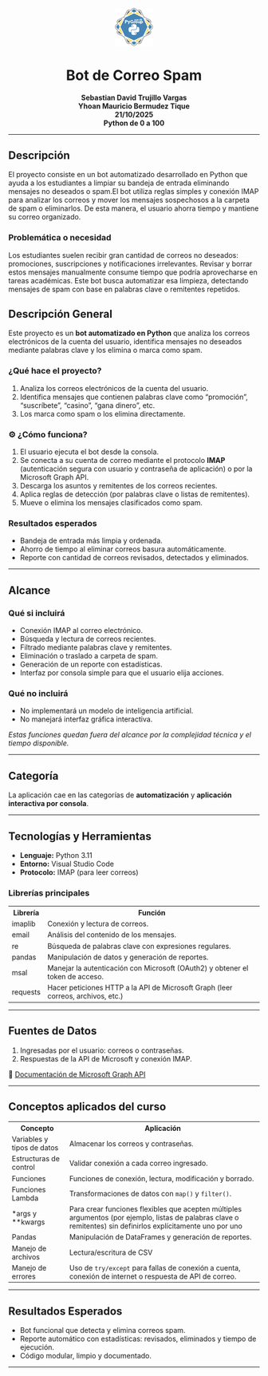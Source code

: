 <p align="center"> <img src="img/images.png" width="15%"> </p>
<h1 align="center">Bot de Correo Spam</h1>
<p align="center">
<b>Sebastian David Trujillo Vargas<br>
  Yhoan Mauricio Bermudez Tique<br>
  21/10/2025<br>
  Python de 0 a 100 </b> 
</p><hr>
<h2>Descripción</h2>
<p>El proyecto consiste en un bot automatizado desarrollado en Python que ayuda a los estudiantes a limpiar su bandeja de entrada eliminando mensajes 
no deseados o spam.El bot utiliza reglas simples y conexión IMAP para analizar los correos y mover los mensajes sospechosos a la carpeta de spam o eliminarlos. De esta manera, el usuario ahorra tiempo y mantiene su correo organizado. </p>
<h3>Problemática o necesidad</h3>
<p>Los estudiantes suelen recibir gran cantidad de correos no deseados: promociones, suscripciones y notificaciones irrelevantes. Revisar y borrar estos mensajes manualmente consume tiempo que podría aprovecharse en tareas académicas. Este bot busca automatizar esa limpieza, detectando mensajes de spam con base en palabras clave o remitentes repetidos. </p>

<h2>Descripción General</h2>
<p>Este proyecto es un <strong>bot automatizado en Python</strong> que analiza los correos electrónicos de la cuenta del usuario, identifica mensajes no deseados mediante palabras clave y los elimina o marca como spam.</p>

<h3>¿Qué hace el proyecto?</h3>
<ol>
  <li>Analiza los correos electrónicos de la cuenta del usuario.</li>
  <li>Identifica mensajes que contienen palabras clave como “promoción”, “suscríbete”, “casino”, “gana dinero”, etc.</li>
  <li>Los marca como spam o los elimina directamente.</li>
</ol>

<h3>⚙️ ¿Cómo funciona?</h3>
<ol>
  <li>El usuario ejecuta el bot desde la consola.</li>
  <li>Se conecta a su cuenta de correo mediante el protocolo <strong>IMAP</strong> (autenticación segura con usuario y contraseña de aplicación) o por la Microsoft Graph API.</li>
  <li>Descarga los asuntos y remitentes de los correos recientes.</li>
  <li>Aplica reglas de detección (por palabras clave o listas de remitentes).</li>
  <li>Mueve o elimina los mensajes clasificados como spam.</li>
</ol>

<h3>Resultados esperados</h3>
<ul>
  <li>Bandeja de entrada más limpia y ordenada.</li>
  <li>Ahorro de tiempo al eliminar correos basura automáticamente.</li>
  <li>Reporte con cantidad de correos revisados, detectados y eliminados.</li>
</ul>

<hr>

<h2>Alcance</h2>

<h3>Qué si incluirá</h3>
<ul>
  <li>Conexión IMAP al correo electrónico.</li>
  <li>Búsqueda y lectura de correos recientes.</li>
  <li>Filtrado mediante palabras clave y remitentes.</li>
  <li>Eliminación o traslado a carpeta de spam.</li>
  <li>Generación de un reporte con estadísticas.</li>
  <li>Interfaz por consola simple para que el usuario elija acciones.</li>
</ul>

<h3>Qué no incluirá</h3>
<ul>
  <li>No implementará un modelo de inteligencia artificial.</li>
  <li>No manejará interfaz gráfica interactiva.</li>
</ul>

<p><em>Estas funciones quedan fuera del alcance por la complejidad técnica y el tiempo disponible.</em></p>

<hr>

<h2>Categoría</h2>
<p>La aplicación cae en las categorías de <strong>automatización</strong> y <strong>aplicación interactiva por consola</strong>.</p>

<hr>

<h2>Tecnologías y Herramientas</h2>
<ul>
  <li><strong>Lenguaje:</strong> Python 3.11</li>
  <li><strong>Entorno:</strong> Visual Studio Code</li>
  <li><strong>Protocolo:</strong> IMAP (para leer correos)</li>
</ul>

<h3>Librerías principales</h3>
<table>
  <tr><th>Librería</th><th>Función</th></tr>
  <tr><td>imaplib</td><td>Conexión y lectura de correos.</td></tr>
  <tr><td>email</td><td>Análisis del contenido de los mensajes.</td></tr>
  <tr><td>re</td><td>Búsqueda de palabras clave con expresiones regulares.</td></tr>
  <tr><td>pandas</td><td>Manipulación de datos y generación de reportes.</td></tr>
  <tr><td>msal</td><td>Manejar la autenticación con Microsoft (OAuth2) y obtener el token de acceso.</td></tr>
  <tr><td>requests</td><td>Hacer peticiones HTTP a la API de Microsoft Graph (leer correos, archivos, etc.)</td></tr>
</table>

<hr>

<h2>Fuentes de Datos</h2>
<ol>
  <li>Ingresadas por el usuario: correos o contraseñas.</li>
  <li>Respuestas de la API de Microsoft y conexión IMAP.</li>
</ol>

<p>🔗 <a href="https://learn.microsoft.com/es-es/graph/use-the-api">Documentación de Microsoft Graph API</a></p>

<hr>

<h2>Conceptos aplicados del curso</h2>
<table>
  <tr><th>Concepto</th><th>Aplicación</th></tr>
  <tr><td>Variables y tipos de datos</td><td>Almacenar los correos y contraseñas.</td></tr>
  <tr><td>Estructuras de control</td><td>Validar conexión a cada correo ingresado.</td></tr>
  <tr><td>Funciones</td><td>Funciones de conexión, lectura, modificación y borrado.</td></tr>
  <tr><td>Funciones Lambda</td><td>Transformaciones de datos con <code>map()</code> y <code>filter()</code>.</td></tr>
  <tr><td>*args y **kwargs</td><td>Para crear funciones flexibles que acepten múltiples argumentos (por ejemplo, listas de palabras clave o remitentes) sin definirlos explícitamente uno por uno</td></tr>
  <tr><td>Pandas</td><td>Manipulación de DataFrames y generación de reportes.</td></tr>
  <tr><td>Manejo de archivos</td><td>Lectura/escritura de CSV</td></tr>
  <tr><td>Manejo de errores</td><td>Uso de <code>try/except</code> para fallas de conexión a cuenta, conexión de internet o respuesta de API de correo.</td></tr>
</table>
<hr>

<h2>Resultados Esperados</h2>
<ul>
  <li>Bot funcional que detecta y elimina correos spam.</li>
  <li>Reporte automático con estadísticas: revisados, eliminados y tiempo de ejecución.</li>
  <li>Código modular, limpio y documentado.</li>
</ul>

<hr>
